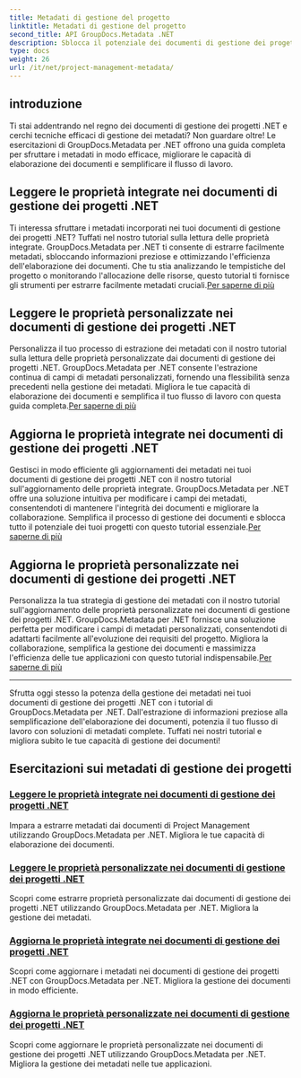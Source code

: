 ```yaml
---
title: Metadati di gestione del progetto
linktitle: Metadati di gestione del progetto
second_title: API GroupDocs.Metadata .NET
description: Sblocca il potenziale dei documenti di gestione dei progetti .NET con i tutorial GroupDocs.Metadata per .NET. Estrai, aggiorna e gestisci i metadati senza sforzo.
type: docs
weight: 26
url: /it/net/project-management-metadata/
---
```


## introduzione

Ti stai addentrando nel regno dei documenti di gestione dei progetti .NET e cerchi tecniche efficaci di gestione dei metadati? Non guardare oltre! Le esercitazioni di GroupDocs.Metadata per .NET offrono una guida completa per sfruttare i metadati in modo efficace, migliorare le capacità di elaborazione dei documenti e semplificare il flusso di lavoro.

## Leggere le proprietà integrate nei documenti di gestione dei progetti .NET

 Ti interessa sfruttare i metadati incorporati nei tuoi documenti di gestione dei progetti .NET? Tuffati nel nostro tutorial sulla lettura delle proprietà integrate. GroupDocs.Metadata per .NET ti consente di estrarre facilmente metadati, sbloccando informazioni preziose e ottimizzando l'efficienza dell'elaborazione dei documenti. Che tu stia analizzando le tempistiche del progetto o monitorando l'allocazione delle risorse, questo tutorial ti fornisce gli strumenti per estrarre facilmente metadati cruciali.[Per saperne di più](./read-built-in-properties-project-management-documents/)

## Leggere le proprietà personalizzate nei documenti di gestione dei progetti .NET

 Personalizza il tuo processo di estrazione dei metadati con il nostro tutorial sulla lettura delle proprietà personalizzate dai documenti di gestione dei progetti .NET. GroupDocs.Metadata per .NET consente l'estrazione continua di campi di metadati personalizzati, fornendo una flessibilità senza precedenti nella gestione dei metadati. Migliora le tue capacità di elaborazione dei documenti e semplifica il tuo flusso di lavoro con questa guida completa.[Per saperne di più](./read-custom-properties-project-management-documents/)

## Aggiorna le proprietà integrate nei documenti di gestione dei progetti .NET

 Gestisci in modo efficiente gli aggiornamenti dei metadati nei tuoi documenti di gestione dei progetti .NET con il nostro tutorial sull'aggiornamento delle proprietà integrate. GroupDocs.Metadata per .NET offre una soluzione intuitiva per modificare i campi dei metadati, consentendoti di mantenere l'integrità dei documenti e migliorare la collaborazione. Semplifica il processo di gestione dei documenti e sblocca tutto il potenziale dei tuoi progetti con questo tutorial essenziale.[Per saperne di più](./update-built-in-properties-project-management-documents/)

## Aggiorna le proprietà personalizzate nei documenti di gestione dei progetti .NET

Personalizza la tua strategia di gestione dei metadati con il nostro tutorial sull'aggiornamento delle proprietà personalizzate nei documenti di gestione dei progetti .NET. GroupDocs.Metadata per .NET fornisce una soluzione perfetta per modificare i campi di metadati personalizzati, consentendoti di adattarti facilmente all'evoluzione dei requisiti del progetto. Migliora la collaborazione, semplifica la gestione dei documenti e massimizza l'efficienza delle tue applicazioni con questo tutorial indispensabile.[Per saperne di più](./update-custom-properties-project-management-documents/)

----

Sfrutta oggi stesso la potenza della gestione dei metadati nei tuoi documenti di gestione dei progetti .NET con i tutorial di GroupDocs.Metadata per .NET. Dall'estrazione di informazioni preziose alla semplificazione dell'elaborazione dei documenti, potenzia il tuo flusso di lavoro con soluzioni di metadati complete. Tuffati nei nostri tutorial e migliora subito le tue capacità di gestione dei documenti!
## Esercitazioni sui metadati di gestione dei progetti
### [Leggere le proprietà integrate nei documenti di gestione dei progetti .NET](./read-built-in-properties-project-management-documents/)
Impara a estrarre metadati dai documenti di Project Management utilizzando GroupDocs.Metadata per .NET. Migliora le tue capacità di elaborazione dei documenti.
### [Leggere le proprietà personalizzate nei documenti di gestione dei progetti .NET](./read-custom-properties-project-management-documents/)
Scopri come estrarre proprietà personalizzate dai documenti di gestione dei progetti .NET utilizzando GroupDocs.Metadata per .NET. Migliora la gestione dei metadati.
### [Aggiorna le proprietà integrate nei documenti di gestione dei progetti .NET](./update-built-in-properties-project-management-documents/)
Scopri come aggiornare i metadati nei documenti di gestione dei progetti .NET con GroupDocs.Metadata per .NET. Migliora la gestione dei documenti in modo efficiente.
### [Aggiorna le proprietà personalizzate nei documenti di gestione dei progetti .NET](./update-custom-properties-project-management-documents/)
Scopri come aggiornare le proprietà personalizzate nei documenti di gestione dei progetti .NET utilizzando GroupDocs.Metadata per .NET. Migliora la gestione dei metadati nelle tue applicazioni.